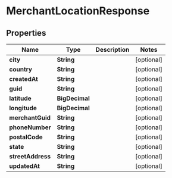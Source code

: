 

# MerchantLocationResponse


## Properties

Name | Type | Description | Notes
------------ | ------------- | ------------- | -------------
**city** | **String** |  |  [optional]
**country** | **String** |  |  [optional]
**createdAt** | **String** |  |  [optional]
**guid** | **String** |  |  [optional]
**latitude** | **BigDecimal** |  |  [optional]
**longitude** | **BigDecimal** |  |  [optional]
**merchantGuid** | **String** |  |  [optional]
**phoneNumber** | **String** |  |  [optional]
**postalCode** | **String** |  |  [optional]
**state** | **String** |  |  [optional]
**streetAddress** | **String** |  |  [optional]
**updatedAt** | **String** |  |  [optional]



